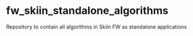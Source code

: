 # fw_skiin_standalone_algorithms
Repository to contain all algorithms in Skiin FW as standalone applications
